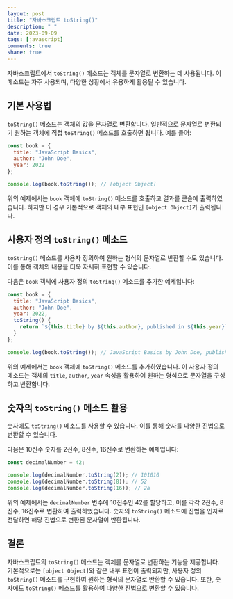 ```yaml
---
layout: post
title: "자바스크립트 toString()"
description: " "
date: 2023-09-09
tags: [javascript]
comments: true
share: true
---
```


자바스크립트에서 `toString()` 메소드는 객체를 문자열로 변환하는 데 사용됩니다. 이 메소드는 자주 사용되며, 다양한 상황에서 유용하게 활용될 수 있습니다.

## 기본 사용법

`toString()` 메소드는 객체의 값을 문자열로 변환합니다. 일반적으로 문자열로 변환되기 원하는 객체에 직접 `toString()` 메소드를 호출하면 됩니다. 예를 들어:

```javascript
const book = {
  title: "JavaScript Basics",
  author: "John Doe",
  year: 2022
};

console.log(book.toString()); // [object Object]
```

위의 예제에서는 `book` 객체에 `toString()` 메소드를 호출하고 결과를 콘솔에 출력하였습니다. 하지만 이 경우 기본적으로 객체의 내부 표현인 `[object Object]`가 출력됩니다.

## 사용자 정의 `toString()` 메소드

`toString()` 메소드를 사용자 정의하여 원하는 형식의 문자열로 반환할 수도 있습니다. 이를 통해 객체의 내용을 더욱 자세히 표현할 수 있습니다.

다음은 `book` 객체에 사용자 정의 `toString()` 메소드를 추가한 예제입니다:

```javascript
const book = {
  title: "JavaScript Basics",
  author: "John Doe",
  year: 2022,
  toString() {
    return `${this.title} by ${this.author}, published in ${this.year}`;
  }
};

console.log(book.toString()); // JavaScript Basics by John Doe, published in 2022
```

위의 예제에서는 `book` 객체에 `toString()` 메소드를 추가하였습니다. 이 사용자 정의 메소드는 객체의 `title`, `author`, `year` 속성을 활용하여 원하는 형식으로 문자열을 구성하고 반환합니다.

## 숫자의 `toString()` 메소드 활용

숫자에도 `toString()` 메소드를 사용할 수 있습니다. 이를 통해 숫자를 다양한 진법으로 변환할 수 있습니다.

다음은 10진수 숫자를 2진수, 8진수, 16진수로 변환하는 예제입니다:

```javascript
const decimalNumber = 42;

console.log(decimalNumber.toString(2)); // 101010
console.log(decimalNumber.toString(8)); // 52
console.log(decimalNumber.toString(16)); // 2a
```

위의 예제에서는 `decimalNumber` 변수에 10진수인 42를 할당하고, 이를 각각 2진수, 8진수, 16진수로 변환하여 출력하였습니다. 숫자의 `toString()` 메소드에 진법을 인자로 전달하면 해당 진법으로 변환된 문자열이 반환됩니다.

## 결론

자바스크립트의 `toString()` 메소드는 객체를 문자열로 변환하는 기능을 제공합니다. 기본적으로는 `[object Object]`와 같은 내부 표현이 출력되지만, 사용자 정의 `toString()` 메소드를 구현하여 원하는 형식의 문자열로 반환할 수 있습니다. 또한, 숫자에도 `toString()` 메소드를 활용하여 다양한 진법으로 변환할 수 있습니다.